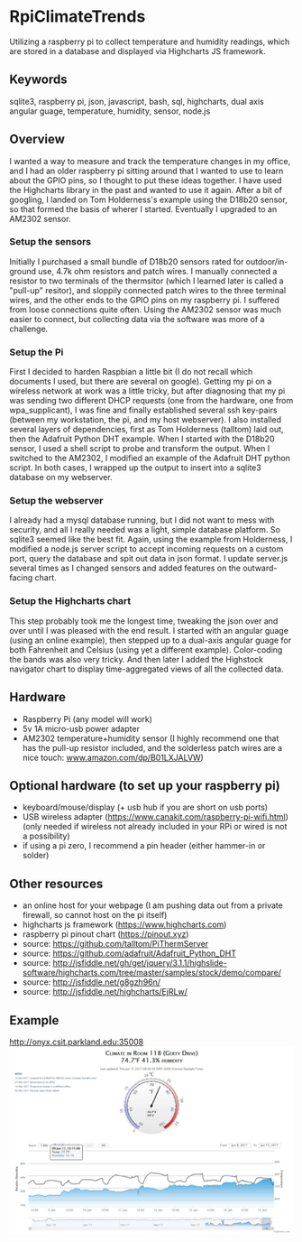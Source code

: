 # RpiClimateTrends
Utilizing a raspberry pi to collect temperature and humidity readings, which are stored in a database and displayed via Highcharts JS framework.


## Keywords
sqlite3, raspberry pi, json, javascript, bash, sql, highcharts, dual axis angular guage, temperature, humidity, sensor, node.js

## Overview
I wanted a way to measure and track the temperature changes in my office, and I had an older raspberry pi sitting around that I wanted to use to learn about the GPIO pins, so I thought to put these ideas together. I have used the Highcharts library in the past and wanted to use it again. After a bit of googling, I landed on Tom Holderness's example using the D18b20 sensor, so that formed the basis of wherer I started. Eventually I upgraded to an AM2302 sensor.

### Setup the sensors
Initially I purchased a small bundle of D18b20 sensors rated for outdoor/in-ground use, 4.7k ohm resistors and patch wires. I manually connected a resistor to two terminals of the thermsitor (which I learned later is called a "pull-up" resitor), and sloppily connected patch wires to the three terminal wires, and the other ends to the GPIO pins on my raspberry pi. I suffered from loose connections quite often. Using the AM2302 sensor was much easier to connect, but collecting data via the software was more of a challenge.

### Setup the Pi
First I decided to harden Raspbian a little bit (I do not recall which documents I used, but there are several on google). Getting my pi on a wireless network at work was a little tricky, but after diagnosing that my pi was sending two different DHCP requests (one from the hardware, one from wpa_supplicant), I was fine and finally established several ssh key-pairs (between my workstation, the pi, and my host webserver). I also installed several layers of dependencies, first as Tom Holderness (talltom) laid out, then the Adafruit Python DHT example. When I started with the D18b20 sensor, I used a shell script to probe and transform the output. When I switched to the AM2302, I modified an example of the Adafruit DHT python script. In both cases, I wrapped up the output to insert into a sqlite3 database on my webserver.

### Setup the webserver
I already had a mysql database running, but I did not want to mess with security, and all I really needed was a light, simple database platform. So sqlite3 seemed like the best fit. Again, using the example from Holderness, I modified a node.js server script to accept incoming requests on a custom port, query the database and spit out data in json format. I update server.js several times as I changed sensors and added features on the outward-facing chart.

### Setup the Highcharts chart
This step probably took me the longest time, tweaking the json over and over until I was pleased with the end result. I started with an angular guage (using an online example), then stepped up to a dual-axis angular guage for both Fahrenheit and Celsius (using yet a different example). Color-coding the bands was also very tricky. And then later I added the Highstock navigator chart to display time-aggregated views of all the collected data.

## Hardware
- Raspberry Pi (any model will work)
- 5v 1A micro-usb power adapter
- AM2302 temperature+humidity sensor (I highly recommend one that has the pull-up resistor included, and the solderless patch wires are a nice touch: www.amazon.com/dp/B01LXJALVW)

## Optional hardware (to set up your raspberry pi)
- keyboard/mouse/display (+ usb hub if you are short on usb ports)
- USB wireless adapter (https://www.canakit.com/raspberry-pi-wifi.html) (only needed if wireless not already included in your RPi or wired is not a possibility)
- if using a pi zero, I recommend a pin header (either hammer-in or solder)

## Other resources
- an online host for your webpage (I am pushing data out from a private firewall, so cannot host on the pi itself)
- highcharts js framework (https://www.highcharts.com)
- raspberry pi pinout chart (https://pinout.xyz)
- source: https://github.com/talltom/PiThermServer
- source: https://github.com/adafruit/Adafruit_Python_DHT
- source: http://jsfiddle.net/gh/get/jquery/3.1.1/highslide-software/highcharts.com/tree/master/samples/stock/demo/compare/
- source: http://jsfiddle.net/g8gzh96n/
- source: http://jsfiddle.net/highcharts/EjRLw/



## Example
http://onyx.csit.parkland.edu:35008
<img src="rpi_climate_trends_example.JPG">
